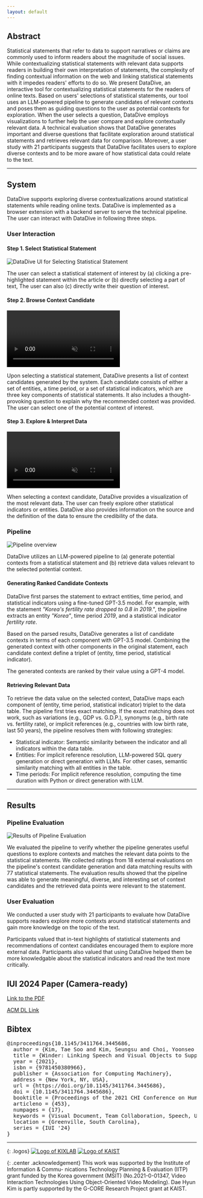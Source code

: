 ```yaml
---
layout: default
---
```


## Abstract

Statistical statements that refer to data to support narratives or claims are commonly used to inform readers about the magnitude of social issues.
While contextualizing statistical statements with relevant data supports readers in building their own interpretation of statements, the complexity of finding contextual information on the web and linking statistical statements with it impedes readers' efforts to do so.
We present <span style="color:{{site.syscolor}}">DataDive</span>, an interactive tool for contextualizing statistical statements for the readers of online texts.
Based on users' selections of statistical statements, our tool uses an LLM-powered pipeline to generate candidates of relevant contexts and poses them as guiding questions to the user as potential contexts for exploration.
When the user selects a question, <span style="color:{{site.syscolor}}">DataDive</span> employs visualizations to further help the user compare and explore contextually relevant data.
A technical evaluation shows that <span style="color:{{site.syscolor}}">DataDive</span> generates important and diverse questions that facilitate exploration around statistical statements and retrieves relevant data for comparison.
Moreover, a user study with 21 participants suggests that <span style="color:{{site.syscolor}}">DataDive</span> facilitates users to explore diverse contexts and to be more aware of how statistical data could relate to the text.


------

## System

DataDive supports exploring diverse contextualizations around statistical statements while reading online texts. DataDive is implemented as a browser extension with a backend server to serve the technical pipeline. The user can interact with DataDive in following three steps. 

### User Interaction

#### Step 1. Select Statistical Statement

![DataDive UI for Selecting Statistical Statement](/assets/img/step1.png)

The user can select a statistical statement of interest by (a) clicking a pre-highlighted statement within the article or (b) directly selecting a part of text, The user can also (c) directly write their question of interest.

#### Step 2. Browse Context Candidate

<video muted autoplay controls loop>
  <source src="/assets/video/step2.mp4" type="video/mp4">
</video>

Upon selecting a statistical statement, DataDive presents a list of context candidates generated by the system. Each candidate consists of either a set of entities, a time period, or a set of statistical indicators, which are three key components of statistical statements. It also includes a thought-provoking question to explain why the recommended context was provided. The user can select one of the potential context of interest.

#### Step 3. Explore & Interpret Data

<video muted autoplay controls loop>
  <source src="/assets/video/step3-UI.mp4" type="video/mp4">
</video>

When selecting a context candidate, DataDive provides a visualization of the most relevant data. The user can freely explore other statistical indicators or entities. DataDive also provides information on the source and the definition of the data to ensure the credibility of the data.

### Pipeline

![Pipeline overview](/assets/img/pipeline.png)

DataDive utilizes an LLM-powered pipeline to (a) generate potential contexts from a statistical statement and (b) retrieve data values relevant to the selected potential context.  

#### Generating Ranked Candidate Contexts

DataDive first parses the statement to extract entities, time period, and statistical indicators using a fine-tuned GPT-3.5 model. For example, with the statement *"Korea's fertility rate dropped to 0.8 in 2019."*, the pipeline extracts an entity *"Korea"*, time period *2019*, and a statistical indicator *fertility rate*. 

Based on the parsed results, DataDive generates a list of candidate contexts in terms of each component with GPT-3.5 model. Combining the generated context with other components in the original statement, each candidate context define a triplet of (entity, time period, statistical indicator).

The generated contexts are ranked by their value using a GPT-4 model.

#### Retrieving Relevant Data

To retrieve the data value on the selected context, DataDive maps each component of (entity, time period, statistical indicator) triplet to the data table. The pipeline first tries exact matching. If the exact matching does not work, such as variations (e.g., GDP vs. G.D.P.), synonyms (e.g., birth rate vs. fertility rate), or implicit references (e.g., countries with low birth rate, last 50 years), the pipeline resolves them with following strategies:

- Statistical indicator: Semantic similarity between the indicator and all indicators within the data table.
- Entities: For implicit reference resolution, LLM-powered SQL query generation or direct generation with LLMs. For other cases, semantic similarity matching with all entities in the table.
- Time periods: For implicit reference resolution, computing the time duration with Python or direct generation with LLM.


<!-- In <span style="color:{{site.syscolor}}">Winder</span>, users send *linked tapes*, which are recordings of their voice and clicks on objects on the UI design. The system generates bidirectional links between voice snippets and clicked-on objects to support navigation and understanding the receiver side.

The main components of the system's interface are (a) the top bar, (b) the list of linked tapes, and (c) the transcript space.

{: .sys-img}
![Winder next to the design for a screen of a mobile application](/assets/img/winder_main.png)

### Object Highlighting on Voice Playback

When the user plays a tape, <span style="color:{{site.syscolor}}">Winder</span> Winder displays the version of the document when the tape was recorded, and plays the voice audio while highlighting objects as they were clicked during recording.

{: .sys-img}
![An image of a salad in the UI design is highlighted while a recording appears to be playing in Winder.](/assets/img/winder_highlight.png)

### Inline Thumbnail Images on Voice Transcripts

{: .img-left}
![A transcript of a voice recording is shown with inline thumbnail images of UI design objects.](/assets/img/winder_transcript.png)

{: .text-right}
<span style="color:{{site.syscolor}}">Winder</span> provides automatic transcripts of the voice recordings (generated through speech-to-text). On the transcript, it embeds thumbnail images of the objects clicked during the recording inline with the words of the transcript.

### Object-based Search of Voice Recordings

If the user clicks on an object in the UI design, <span style="color:{{site.syscolor}}">Winder</span> retrieves all tapes in which that object was selected. For each tape, the segment of the tape’s transcript during which the object had been clicked on is shown.

{: .sys-img}
![A gray rectangle is clicked in the UI design. In Winder, a list of tapes shows a short snippets from transcripts and thumbnails of the gray rectangle.](/assets/img/winder_search.png) -->

------

## Results

### Pipeline Evaluation

![Results of Pipeline Evaluation](/assets/img/techeval.png)

We evaluated the pipeline to verify whether the pipeline generates useful questions to explore contexts and matches the relevant data points to the statistical statements. We collected ratings from 18 external evaluations on the pipeline's context candidate generation and data matching results with 77 statistical statements. The evaluation results showed that the pipeline was able to generate meaningful, diverse, and interesting set of context candidates and the retrieved data points were relevant to the statement. 

### User Evaluation

We conducted a user study with 21 participants to evaluate how DataDive supports readers explore more contexts around statistical statements and gain more knowledge on the topic of the text.

Participants valued that in-text highlights of statistical statements and recommendations of context candidates encouraged them to explore more external data. Participants also valued that using DataDive helped them be more knowledgable about the statistical indicators and read the text more critically.
<!-- ### 

Tapes recorded by participants in a five-day user study were analyzed and categorized. The results showed that participants used <span style="color:{{site.syscolor}}">Winder</span> for a variety of purposes&mdash;with most tapes used for "Describing" or "Justifying" design choices, or "Coordinating" work within a team.

{: .sys-img}
![Table showing descriptions and example snippets of each tape category. Additionally, the table shows the perentage of tapes that fit into that category.](/assets/img/results_type.png)

Participants mentioned how <span style="color:{{site.syscolor}}">Winder</span> increased their shared understanding, motivated them to work, and made them feel as if they were co-present.

{: .center .quote}
T2M1: *"The recordings left behind by my group members helped clarify some of the misunderstandings or confusions that I had."*

{: .center .quote}
T1M2: *"Understanding [my team members] actions and intentions was fun somehow and made me work harder."*

{: .center .quote}
T5M2: *"With the voice recordings and the feature that showed what the users clicked on as they talked, it was as if we were working together."*


------ -->

## IUI 2024 Paper (Camera-ready)

[Link to the PDF][1]

[ACM DL Link][2]

## Bibtex
<pre>
@inproceedings{10.1145/3411764.3445686,
  author = {Kim, Tae Soo and Kim, Seungsu and Choi, Yoonseo and Kim, Juho},
  title = {Winder: Linking Speech and Visual Objects to Support Communication in Asynchronous Collaboration},
  year = {2021},
  isbn = {9781450380966},
  publisher = {Association for Computing Machinery},
  address = {New York, NY, USA},
  url = {https://doi.org/10.1145/3411764.3445686},
  doi = {10.1145/3411764.3445686},
  booktitle = {Proceedings of the 2021 CHI Conference on Human Factors in Computing Systems},
  articleno = {453},
  numpages = {17},
  keywords = {Visual Document, Team Collaboration, Speech, User Interface Design., Multimodal Input, Asynchronous Communication, Voice},
  location = {Greenville, South Carolina},
  series = {IUI '24}
}
</pre>

------

{: .logos}
[![Logo of KIXLAB](/assets/img/kixlab_logo.png)](https://kixlab.org)
[![Logo of KAIST](/assets/img/kaist_logo.png)](https://kaist.ac.kr)

{: .center .acknowledgement}
This work was supported by the Institute of Information & Commu- nications Technology Planning & Evaluation (IITP) grant funded by the Korea government (MSIT) (No.2021-0-01347, Video Interaction Technologies Using Object-Oriented Video Modeling). Dae Hyun Kim is partly supported by the G-CORE Research Project grant at KAIST.

[1]:https://kixlab.github.io/website-files/2021/chi2021-Winder-paper.pdf
[2]:https://dl.acm.org/doi/10.1145/3411764.3445686
